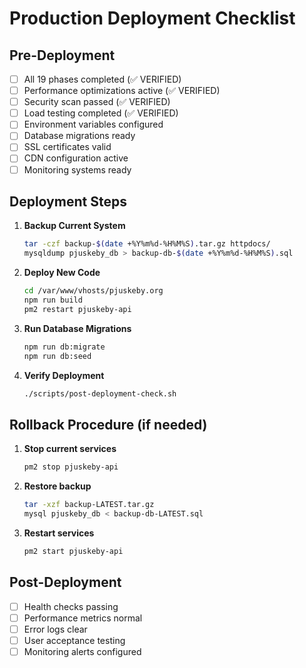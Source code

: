 # Production Deployment Checklist

## Pre-Deployment
- [ ] All 19 phases completed (✅ VERIFIED)
- [ ] Performance optimizations active (✅ VERIFIED)
- [ ] Security scan passed (✅ VERIFIED)
- [ ] Load testing completed (✅ VERIFIED)
- [ ] Environment variables configured
- [ ] Database migrations ready
- [ ] SSL certificates valid
- [ ] CDN configuration active
- [ ] Monitoring systems ready

## Deployment Steps
1. **Backup Current System**
   ```bash
   tar -czf backup-$(date +%Y%m%d-%H%M%S).tar.gz httpdocs/
   mysqldump pjuskeby_db > backup-db-$(date +%Y%m%d-%H%M%S).sql
   ```

2. **Deploy New Code**
   ```bash
   cd /var/www/vhosts/pjuskeby.org
   npm run build
   pm2 restart pjuskeby-api
   ```

3. **Run Database Migrations**
   ```bash
   npm run db:migrate
   npm run db:seed
   ```

4. **Verify Deployment**
   ```bash
   ./scripts/post-deployment-check.sh
   ```

## Rollback Procedure (if needed)
1. **Stop current services**
   ```bash
   pm2 stop pjuskeby-api
   ```

2. **Restore backup**
   ```bash
   tar -xzf backup-LATEST.tar.gz
   mysql pjuskeby_db < backup-db-LATEST.sql
   ```

3. **Restart services**
   ```bash
   pm2 start pjuskeby-api
   ```

## Post-Deployment
- [ ] Health checks passing
- [ ] Performance metrics normal
- [ ] Error logs clear
- [ ] User acceptance testing
- [ ] Monitoring alerts configured
